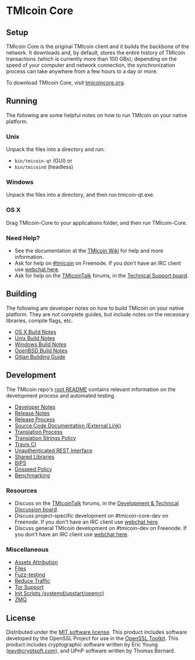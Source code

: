 TMIcoin Core
=============

Setup
---------------------
TMIcoin Core is the original TMIcoin client and it builds the backbone of the network. It downloads and, by default, stores the entire history of TMIcoin transactions (which is currently more than 100 GBs); depending on the speed of your computer and network connection, the synchronization process can take anywhere from a few hours to a day or more.

To download TMIcoin Core, visit [tmicoincore.org](https://tmicoincore.org/en/releases/).

Running
---------------------
The following are some helpful notes on how to run TMIcoin on your native platform.

### Unix

Unpack the files into a directory and run:

- `bin/tmicoin-qt` (GUI) or
- `bin/tmicoind` (headless)

### Windows

Unpack the files into a directory, and then run tmicoin-qt.exe.

### OS X

Drag TMIcoin-Core to your applications folder, and then run TMIcoin-Core.

### Need Help?

* See the documentation at the [TMIcoin Wiki](https://en.tmicoin.it/wiki/Main_Page)
for help and more information.
* Ask for help on [#tmicoin](http://webchat.freenode.net?channels=tmicoin) on Freenode. If you don't have an IRC client use [webchat here](http://webchat.freenode.net?channels=tmicoin).
* Ask for help on the [TMIcoinTalk](https://tmicointalk.org/) forums, in the [Technical Support board](https://tmicointalk.org/index.php?board=4.0).

Building
---------------------
The following are developer notes on how to build TMIcoin on your native platform. They are not complete guides, but include notes on the necessary libraries, compile flags, etc.

- [OS X Build Notes](build-osx.md)
- [Unix Build Notes](build-unix.md)
- [Windows Build Notes](build-windows.md)
- [OpenBSD Build Notes](build-openbsd.md)
- [Gitian Building Guide](gitian-building.md)

Development
---------------------
The TMIcoin repo's [root README](/README.md) contains relevant information on the development process and automated testing.

- [Developer Notes](developer-notes.md)
- [Release Notes](release-notes.md)
- [Release Process](release-process.md)
- [Source Code Documentation (External Link)](https://dev.visucore.com/tmicoin/doxygen/)
- [Translation Process](translation_process.md)
- [Translation Strings Policy](translation_strings_policy.md)
- [Travis CI](travis-ci.md)
- [Unauthenticated REST Interface](REST-interface.md)
- [Shared Libraries](shared-libraries.md)
- [BIPS](bips.md)
- [Dnsseed Policy](dnsseed-policy.md)
- [Benchmarking](benchmarking.md)

### Resources
* Discuss on the [TMIcoinTalk](https://tmicointalk.org/) forums, in the [Development & Technical Discussion board](https://tmicointalk.org/index.php?board=6.0).
* Discuss project-specific development on #tmicoin-core-dev on Freenode. If you don't have an IRC client use [webchat here](http://webchat.freenode.net/?channels=tmicoin-core-dev).
* Discuss general TMIcoin development on #tmicoin-dev on Freenode. If you don't have an IRC client use [webchat here](http://webchat.freenode.net/?channels=tmicoin-dev).

### Miscellaneous
- [Assets Attribution](assets-attribution.md)
- [Files](files.md)
- [Fuzz-testing](fuzzing.md)
- [Reduce Traffic](reduce-traffic.md)
- [Tor Support](tor.md)
- [Init Scripts (systemd/upstart/openrc)](init.md)
- [ZMQ](zmq.md)

License
---------------------
Distributed under the [MIT software license](/COPYING).
This product includes software developed by the OpenSSL Project for use in the [OpenSSL Toolkit](https://www.openssl.org/). This product includes
cryptographic software written by Eric Young ([eay@cryptsoft.com](mailto:eay@cryptsoft.com)), and UPnP software written by Thomas Bernard.
